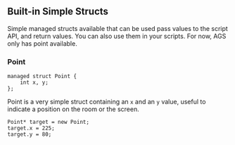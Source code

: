 ## Built-in Simple Structs

Simple managed structs available that can be used pass values to the script API, and return values. You can also use them in your scripts. For now, AGS only has point available.

### Point

    managed struct Point {
        int x, y;
    };

Point is a very simple struct containing an `x` and an `y` value, useful to indicate a position on the room or the screen.

    Point* target = new Point;
    target.x = 225;
    target.y = 80;

